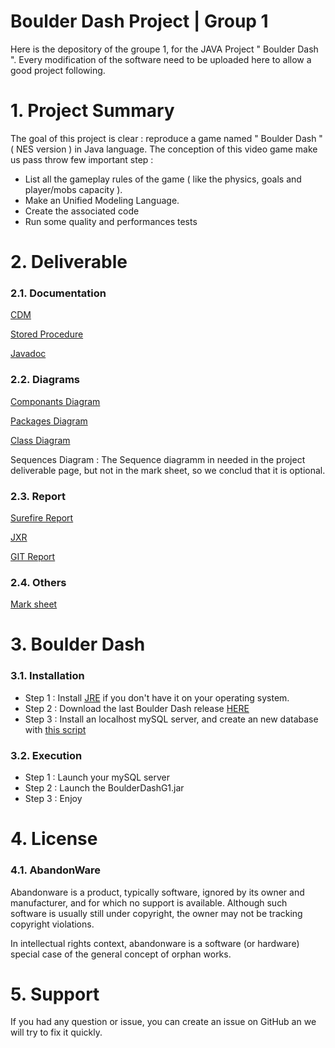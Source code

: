 # Boulder Dash Project | Group 1

Here is the depository of the groupe 1, for the JAVA Project " Boulder Dash ". Every modification of the software need to be uploaded here to allow a good project following.

# 1. Project Summary

The goal of this project is clear : reproduce a game named " Boulder Dash " ( NES version ) in Java language. The conception of this video game make us pass throw few important step :
* List all the gameplay rules of the game ( like the physics, goals and player/mobs capacity ).
* Make an Unified Modeling Language.
* Create the associated code
* Run some quality and performances tests


# 2. Deliverable

### 2.1. Documentation

[CDM](https://github.com/Darkdady/BoulderDashGroupe1/blob/master/Deliverables/DataBase/boulderdash%20.mcd)

[Stored Procedure](https://github.com/Darkdady/BoulderDashGroupe1/blob/master/Deliverables/DataBase/StoredProcedure.md)

[Javadoc]( )

### 2.2. Diagrams

[Componants Diagram](https://github.com/Darkdady/BoulderDashGroupe1/blob/master/Deliverables/Diagrams/Component%20Diagram.vpp)

[Packages Diagram](https://github.com/Darkdady/BoulderDashGroupe1/blob/master/Deliverables/Diagrams/Package%20diagram.vpp)

[Class Diagram](https://github.com/Darkdady/BoulderDashGroupe1/tree/master/Deliverables/Diagramms/Class)

Sequences Diagram : The Sequence diagramm in needed in the project deliverable page, but not in the mark sheet, so we conclud that it is optional.

### 2.3. Report

[Surefire Report](https://github.com/Darkdady/BoulderDashGroupe1/blob/master/Deliverables/SurefireHUB.md)

[JXR](https://github.com/Darkdady/BoulderDashGroupe1/tree/master/Deliverables/JXR%20Report)

[GIT Report](https://github.com/Darkdady/BoulderDashGroupe1/blob/master/Deliverables/GitReport.md)

### 2.4. Others

[Mark sheet](https://viacesifr-my.sharepoint.com/personal/paul_fontaine_viacesi_fr/_layouts/15/guestaccess.aspx?docid=1d8584012e4c643058493d11145f2a780&authkey=AdrGgfUSO0Rlg3j6JQWtg_g)

# 3. Boulder Dash

### 3.1. Installation

* Step 1 : Install [JRE](https://www.java.com/fr/download/) if you don't have it on your operating system.
* Step 2 : Download the last Boulder Dash release [HERE](www.perdu.com)
* Step 3 : Install an localhost mySQL server, and create an new database with [this script](www.perdu.com)

### 3.2. Execution

* Step 1 : Launch your mySQL server
* Step 2 : Launch the BoulderDashG1.jar
* Step 3 : Enjoy

# 4. License
### 4.1. AbandonWare
Abandonware is a product, typically software, ignored by its owner and manufacturer, and for which no support is available. Although such software is usually still under copyright, the owner may not be tracking copyright violations.

In intellectual rights context, abandonware is a software (or hardware) special case of the general concept of orphan works.

# 5. Support

If you had any question or issue, you can create an issue on GitHub an we will try to fix it quickly.
